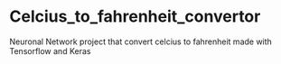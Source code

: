 # Celcius_to_fahrenheit_convertor
Neuronal Network project that convert celcius to fahrenheit made with Tensorflow and Keras   

